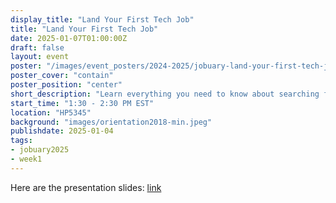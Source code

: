 ```yaml
---
display_title: "Land Your First Tech Job"
title: "Land Your First Tech Job"
date: 2025-01-07T01:00:00Z
draft: false
layout: event
poster: "/images/event_posters/2024-2025/jobuary-land-your-first-tech-job.png"
poster_cover: "contain"
poster_position: "center"
short_description: "Learn everything you need to know about searching for jobs, resumes, interviews and more!"
start_time: "1:30 - 2:30 PM EST"
location: "HP5345"
background: "images/orientation2018-min.jpeg"
publishdate: 2025-01-04
tags:
- jobuary2025
- week1
---
```


Here are the presentation slides: [link](/pdfs/2024-2025/land-your-first-tech-job.pdf)
